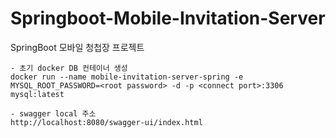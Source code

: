# Springboot-Mobile-Invitation-Server

SpringBoot 모바일 청첩장 프로젝트

```
- 초기 docker DB 컨테이너 생성
docker run --name mobile-invitation-server-spring -e MYSQL_ROOT_PASSWORD=<root password> -d -p <connect port>:3306 mysql:latest
```

```
- swagger local 주소
http://localhost:8080/swagger-ui/index.html
```